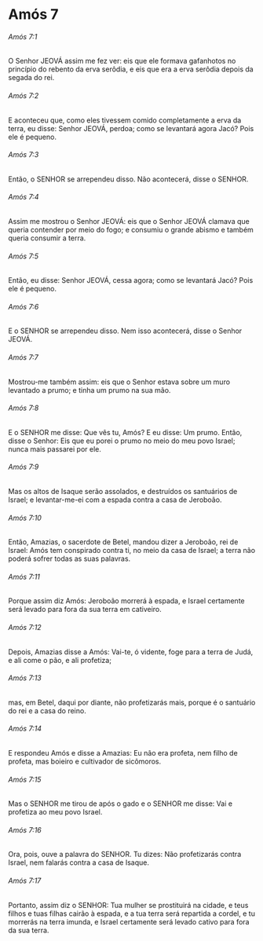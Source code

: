 # Amós 7

###### Amós 7:1

O Senhor JEOVÁ assim me fez ver: eis que ele formava gafanhotos no princípio do rebento da erva serôdia, e eis que era a erva serôdia depois da segada do rei.

###### Amós 7:2

E aconteceu que, como eles tivessem comido completamente a erva da terra, eu disse: Senhor JEOVÁ, perdoa; como se levantará agora Jacó? Pois ele é pequeno.

###### Amós 7:3

Então, o SENHOR se arrependeu disso. Não acontecerá, disse o SENHOR.

###### Amós 7:4

Assim me mostrou o Senhor JEOVÁ: eis que o Senhor JEOVÁ clamava que queria contender por meio do fogo; e consumiu o grande abismo e também queria consumir a terra.

###### Amós 7:5

Então, eu disse: Senhor JEOVÁ, cessa agora; como se levantará Jacó? Pois ele é pequeno.

###### Amós 7:6

E o SENHOR se arrependeu disso. Nem isso acontecerá, disse o Senhor JEOVÁ.

###### Amós 7:7

Mostrou-me também assim: eis que o Senhor estava sobre um muro levantado a prumo; e tinha um prumo na sua mão.

###### Amós 7:8

E o SENHOR me disse: Que vês tu, Amós? E eu disse: Um prumo. Então, disse o Senhor: Eis que eu porei o prumo no meio do meu povo Israel; nunca mais passarei por ele.

###### Amós 7:9

Mas os altos de Isaque serão assolados, e destruídos os santuários de Israel; e levantar-me-ei com a espada contra a casa de Jeroboão.

###### Amós 7:10

Então, Amazias, o sacerdote de Betel, mandou dizer a Jeroboão, rei de Israel: Amós tem conspirado contra ti, no meio da casa de Israel; a terra não poderá sofrer todas as suas palavras.

###### Amós 7:11

Porque assim diz Amós: Jeroboão morrerá à espada, e Israel certamente será levado para fora da sua terra em cativeiro.

###### Amós 7:12

Depois, Amazias disse a Amós: Vai-te, ó vidente, foge para a terra de Judá, e ali come o pão, e ali profetiza;

###### Amós 7:13

mas, em Betel, daqui por diante, não profetizarás mais, porque é o santuário do rei e a casa do reino.

###### Amós 7:14

E respondeu Amós e disse a Amazias: Eu não era profeta, nem filho de profeta, mas boieiro e cultivador de sicômoros.

###### Amós 7:15

Mas o SENHOR me tirou de após o gado e o SENHOR me disse: Vai e profetiza ao meu povo Israel.

###### Amós 7:16

Ora, pois, ouve a palavra do SENHOR. Tu dizes: Não profetizarás contra Israel, nem falarás contra a casa de Isaque.

###### Amós 7:17

Portanto, assim diz o SENHOR: Tua mulher se prostituirá na cidade, e teus filhos e tuas filhas cairão à espada, e a tua terra será repartida a cordel, e tu morrerás na terra imunda, e Israel certamente será levado cativo para fora da sua terra.


